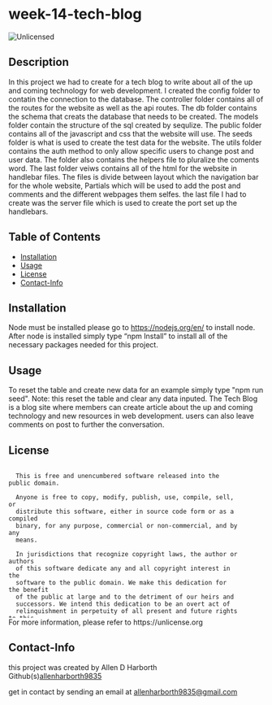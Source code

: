 # week-14-tech-blog

<img src="https://img.shields.io/badge/license-Unlicensed-blue" alt="Unlicensed">   

## Description
In this project we had to create for a tech blog to write about all of the up and coming technology for web development. I created the config folder to contatin the connection to the database. The controller folder contains all of the routes for the website as well as the api routes. The db folder contains the schema that creats the database that needs to be created. The models folder contain the structure of the sql created by sequlize. The public folder contains all of the javascript and css that the website will use. The seeds folder is what is used to create the test data for the website. The utils folder contains the auth method to only allow specific users to change post and user data. The folder also contains the helpers file to pluralize the coments word. The last folder veiws contains all of the html for the website in handlebar files. The files is divide between layout which the navigation bar for the whole website, Partials which will be used to add the post and comments and the different webpages them selfes. the last file I had to create was the server file which is used to create the port set up the handlebars.

## Table of Contents
  * [Installation](#installation)
  * [Usage](#usage)
  * [License](#license)
  * [Contact-Info](#contact-info)

## Installation  

Node must be installed please go to https://nodejs.org/en/ to install node.
After node is installed simply type “npm Install” to install all of the necessary packages needed for this project.


## Usage

To reset the table and create new data for an example simply type "npm run seed". Note: this reset the table and clear any data inputed.
The Tech Blog is a blog site where members can create article about the up and coming technology and new resources in web development. users can also leave comments on post to further the conversation.


## License
  <div style="height:300px; width:90%; overflow:auto;">

      This is free and unencumbered software released into the public domain.
    
      Anyone is free to copy, modify, publish, use, compile, sell, or
      distribute this software, either in source code form or as a compiled
      binary, for any purpose, commercial or non-commercial, and by any
      means.
      
      In jurisdictions that recognize copyright laws, the author or authors
      of this software dedicate any and all copyright interest in the
      software to the public domain. We make this dedication for the benefit
      of the public at large and to the detriment of our heirs and
      successors. We intend this dedication to be an overt act of
      relinquishment in perpetuity of all present and future rights to this
      software under copyright law.
      
      THE SOFTWARE IS PROVIDED "AS IS", WITHOUT WARRANTY OF ANY KIND,
      EXPRESS OR IMPLIED, INCLUDING BUT NOT LIMITED TO THE WARRANTIES OF
      MERCHANTABILITY, FITNESS FOR A PARTICULAR PURPOSE AND NONINFRINGEMENT.
      IN NO EVENT SHALL THE AUTHORS BE LIABLE FOR ANY CLAIM, DAMAGES OR
      OTHER LIABILITY, WHETHER IN AN ACTION OF CONTRACT, TORT OR OTHERWISE,
      ARISING FROM, OUT OF OR IN CONNECTION WITH THE SOFTWARE OR THE USE OR
      OTHER DEALINGS IN THE SOFTWARE.
  </div>
For more information, please refer to https://unlicense.org

## Contact-Info
this project was created by Allen D Harborth  
Github(s)[allenharborth9835](https://github.com/allenharborth9835)

get in contact by sending an email at allenharborth9835@gmail.com